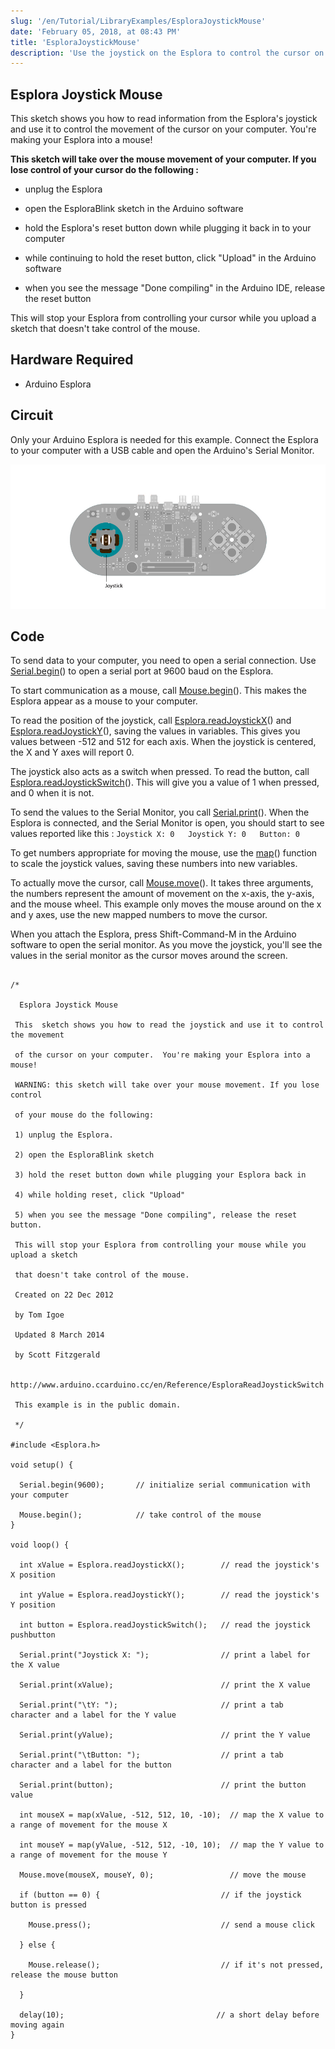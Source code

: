 ```yaml
---
slug: '/en/Tutorial/LibraryExamples/EsploraJoystickMouse'
date: 'February 05, 2018, at 08:43 PM'
title: 'EsploraJoystickMouse'
description: 'Use the joystick on the Esplora to control the cursor on your computer.'
---
```




## Esplora Joystick Mouse

This sketch shows you how to read information from the Esplora's joystick and use it to control the movement of the cursor on your computer.  You're making your Esplora into a mouse!

**This sketch will take over the mouse movement of your computer. If you lose control of your cursor do the following :**

- unplug the Esplora

- open the EsploraBlink sketch in the Arduino software

- hold the Esplora's reset button down while plugging it back in to your computer

- while continuing to hold the reset button, click "Upload" in the Arduino software

- when you see the message "Done compiling" in the Arduino IDE, release the reset button

This will stop your Esplora from controlling your cursor while you upload a sketch that doesn't take control of the mouse.

## Hardware Required

- Arduino Esplora

## Circuit

Only your Arduino Esplora is needed for this example.  Connect the Esplora to your computer with a USB cable and open the Arduino's Serial Monitor.

![Joystick on the Esplora](./assets/Esplora_JoystickMouse.png)

 

## Code

To send data to your computer, you need to open a serial connection. Use [Serial.begin](/en/Serial/Begin)() to open a serial port at 9600 baud on the Esplora.

To start communication as a mouse, call [Mouse.begin](https://www.arduino.cc/en/Reference/MouseBegin)(). This makes the Esplora appear as a mouse to your computer.

To read the position of the joystick, call [Esplora.readJoystickX](https://www.arduino.cc/en/Reference/EsploraReadJoystickX)() and [Esplora.readJoystickY](https://www.arduino.cc/en/Reference/EsploraReadJoystickY)(), saving the values in variables. This gives you values between -512 and 512 for each axis. When the joystick is centered, the X and Y axes will report 0.

The joystick also acts as a switch when pressed. To read the button, call [Esplora.readJoystickSwitch](https://www.arduino.cc/en/Reference/EsploraReadJoystickSwitch)(). This will give you a value of 1 when pressed, and 0 when it is not.

To send the values to the Serial Monitor, you call [Serial.print](/en/Serial/Print)(). When the Esplora is connected, and the Serial Monitor is open, you should start to see values reported like this :
`Joystick X: 0   Joystick Y: 0   Button: 0`

To get numbers appropriate for moving the mouse, use the [map](https://www.arduino.cc/en/Reference/Map)() function to scale the joystick values, saving these numbers into new variables.

To actually move the cursor, call [Mouse.move](https://www.arduino.cc/en/Reference/MouseMove)(). It takes three arguments, the numbers represent the amount of movement on the x-axis, the y-axis, and the mouse wheel. This example only moves the mouse around on the x and y axes, use the new mapped numbers to move the cursor.

When you attach the Esplora, press Shift-Command-M in the Arduino software to open the serial monitor. As you move the joystick, you'll see the values in the serial monitor as the cursor moves around the screen.

```arduino

/*

  Esplora Joystick Mouse

 This  sketch shows you how to read the joystick and use it to control the movement

 of the cursor on your computer.  You're making your Esplora into a mouse!

 WARNING: this sketch will take over your mouse movement. If you lose control

 of your mouse do the following:

 1) unplug the Esplora.

 2) open the EsploraBlink sketch

 3) hold the reset button down while plugging your Esplora back in

 4) while holding reset, click "Upload"

 5) when you see the message "Done compiling", release the reset button.

 This will stop your Esplora from controlling your mouse while you upload a sketch

 that doesn't take control of the mouse.

 Created on 22 Dec 2012

 by Tom Igoe

 Updated 8 March 2014

 by Scott Fitzgerald

 http://www.arduino.ccarduino.cc/en/Reference/EsploraReadJoystickSwitch

 This example is in the public domain.

 */

#include <Esplora.h>

void setup() {

  Serial.begin(9600);       // initialize serial communication with your computer

  Mouse.begin();            // take control of the mouse
}

void loop() {

  int xValue = Esplora.readJoystickX();        // read the joystick's X position

  int yValue = Esplora.readJoystickY();        // read the joystick's Y position

  int button = Esplora.readJoystickSwitch();   // read the joystick pushbutton

  Serial.print("Joystick X: ");                // print a label for the X value

  Serial.print(xValue);                        // print the X value

  Serial.print("\tY: ");                       // print a tab character and a label for the Y value

  Serial.print(yValue);                        // print the Y value

  Serial.print("\tButton: ");                  // print a tab character and a label for the button

  Serial.print(button);                        // print the button value

  int mouseX = map(xValue, -512, 512, 10, -10);  // map the X value to a range of movement for the mouse X

  int mouseY = map(yValue, -512, 512, -10, 10);  // map the Y value to a range of movement for the mouse Y

  Mouse.move(mouseX, mouseY, 0);                 // move the mouse

  if (button == 0) {                           // if the joystick button is pressed

    Mouse.press();                             // send a mouse click

  } else {

    Mouse.release();                           // if it's not pressed, release the mouse button

  }

  delay(10);                                  // a short delay before moving again
}
```
